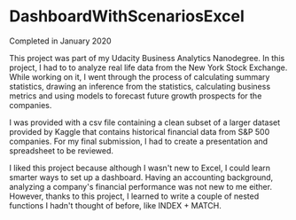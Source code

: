 # DashboardWithScenariosExcel
Completed in January 2020

This project was part of my Udacity Business Analytics Nanodegree. In this project, I had to to analyze real life data from the New York Stock Exchange. While working on it, I went through the process of calculating summary statistics, drawing an inference from the statistics, calculating business metrics and using models to forecast future growth prospects for the companies. 

 I was provided with a csv file containing a clean subset of a larger dataset provided by Kaggle that contains historical financial data from S&P 500 companies. For my final submission, I had to create a presentation and spreadsheet to be reviewed.

I liked this project because although I wasn't new to Excel, I could learn smarter ways to set up a dashboard. Having an accounting background, analyzing a company's financial performance was not new to me either. However, thanks to this project, I learned to write a couple of nested functions I hadn't thought of before, like INDEX + MATCH. 
